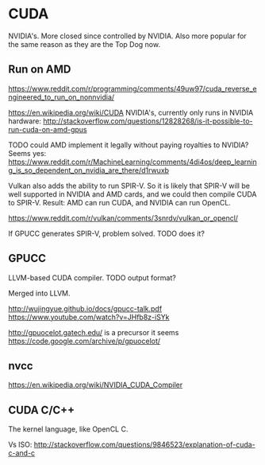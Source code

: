 # CUDA

NVIDIA's. More closed since controlled by NVIDIA. Also more popular for the same reason as they are the Top Dog now.

## Run on AMD

<https://www.reddit.com/r/programming/comments/49uw97/cuda_reverse_engineered_to_run_on_nonnvidia/>

<https://en.wikipedia.org/wiki/CUDA> NVIDIA's, currently only runs in NVIDIA hardware: <http://stackoverflow.com/questions/12828268/is-it-possible-to-run-cuda-on-amd-gpus>

TODO could AMD implement it legally without paying royalties to NVIDIA? Seems yes: <https://www.reddit.com/r/MachineLearning/comments/4di4os/deep_learning_is_so_dependent_on_nvidia_are_there/d1rwuxb>

Vulkan also adds the ability to run SPIR-V. So it is likely that SPIR-V will be well supported in NVIDIA and AMD cards, and we could then compile CUDA to SPIR-V. Result: AMD can run CUDA, and NVIDIA can run OpenCL.

<https://www.reddit.com/r/vulkan/comments/3snrdv/vulkan_or_opencl/>

If GPUCC generates SPIR-V, problem solved. TODO does it?

## GPUCC

LLVM-based CUDA compiler. TODO output format?

Merged into LLVM.

http://wujingyue.github.io/docs/gpucc-talk.pdf https://www.youtube.com/watch?v=JHfb8z-iSYk

http://gpuocelot.gatech.edu/ is a precursor it seems https://code.google.com/archive/p/gpuocelot/

## nvcc

<https://en.wikipedia.org/wiki/NVIDIA_CUDA_Compiler>

## CUDA C/C++

The kernel language, like OpenCL C.

Vs ISO: http://stackoverflow.com/questions/9846523/explanation-of-cuda-c-and-c
